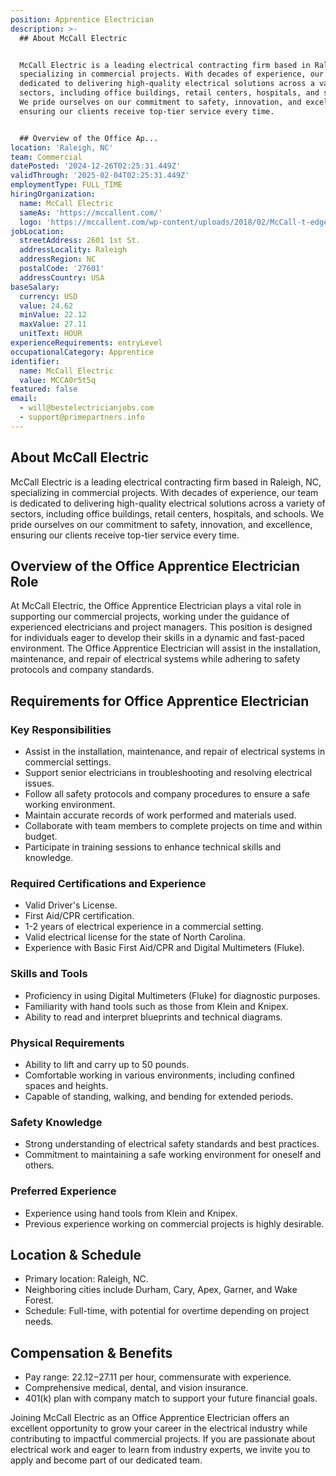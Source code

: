```yaml
---
position: Apprentice Electrician
description: >-
  ## About McCall Electric


  McCall Electric is a leading electrical contracting firm based in Raleigh, NC,
  specializing in commercial projects. With decades of experience, our team is
  dedicated to delivering high-quality electrical solutions across a variety of
  sectors, including office buildings, retail centers, hospitals, and schools.
  We pride ourselves on our commitment to safety, innovation, and excellence,
  ensuring our clients receive top-tier service every time.


  ## Overview of the Office Ap...
location: 'Raleigh, NC'
team: Commercial
datePosted: '2024-12-26T02:25:31.449Z'
validThrough: '2025-02-04T02:25:31.449Z'
employmentType: FULL_TIME
hiringOrganization:
  name: McCall Electric
  sameAs: 'https://mccallent.com/'
  logo: 'https://mccallent.com/wp-content/uploads/2018/02/McCall-t-edge-1.png'
jobLocation:
  streetAddress: 2601 1st St.
  addressLocality: Raleigh
  addressRegion: NC
  postalCode: '27601'
  addressCountry: USA
baseSalary:
  currency: USD
  value: 24.62
  minValue: 22.12
  maxValue: 27.11
  unitText: HOUR
experienceRequirements: entryLevel
occupationalCategory: Apprentice
identifier:
  name: McCall Electric
  value: MCCA0r5t5q
featured: false
email:
  - will@bestelectricianjobs.com
  - support@primepartners.info
---
```




## About McCall Electric

McCall Electric is a leading electrical contracting firm based in Raleigh, NC, specializing in commercial projects. With decades of experience, our team is dedicated to delivering high-quality electrical solutions across a variety of sectors, including office buildings, retail centers, hospitals, and schools. We pride ourselves on our commitment to safety, innovation, and excellence, ensuring our clients receive top-tier service every time.

## Overview of the Office Apprentice Electrician Role

At McCall Electric, the Office Apprentice Electrician plays a vital role in supporting our commercial projects, working under the guidance of experienced electricians and project managers. This position is designed for individuals eager to develop their skills in a dynamic and fast-paced environment. The Office Apprentice Electrician will assist in the installation, maintenance, and repair of electrical systems while adhering to safety protocols and company standards.

## Requirements for Office Apprentice Electrician

### Key Responsibilities
- Assist in the installation, maintenance, and repair of electrical systems in commercial settings.
- Support senior electricians in troubleshooting and resolving electrical issues.
- Follow all safety protocols and company procedures to ensure a safe working environment.
- Maintain accurate records of work performed and materials used.
- Collaborate with team members to complete projects on time and within budget.
- Participate in training sessions to enhance technical skills and knowledge.

### Required Certifications and Experience
- Valid Driver's License.
- First Aid/CPR certification.
- 1-2 years of electrical experience in a commercial setting.
- Valid electrical license for the state of North Carolina.
- Experience with Basic First Aid/CPR and Digital Multimeters (Fluke).

### Skills and Tools
- Proficiency in using Digital Multimeters (Fluke) for diagnostic purposes.
- Familiarity with hand tools such as those from Klein and Knipex.
- Ability to read and interpret blueprints and technical diagrams.

### Physical Requirements
- Ability to lift and carry up to 50 pounds.
- Comfortable working in various environments, including confined spaces and heights.
- Capable of standing, walking, and bending for extended periods.

### Safety Knowledge
- Strong understanding of electrical safety standards and best practices.
- Commitment to maintaining a safe working environment for oneself and others.

### Preferred Experience
- Experience using hand tools from Klein and Knipex.
- Previous experience working on commercial projects is highly desirable.

## Location & Schedule

- Primary location: Raleigh, NC.
- Neighboring cities include Durham, Cary, Apex, Garner, and Wake Forest.
- Schedule: Full-time, with potential for overtime depending on project needs.

## Compensation & Benefits

- Pay range: $22.12-$27.11 per hour, commensurate with experience.
- Comprehensive medical, dental, and vision insurance.
- 401(k) plan with company match to support your future financial goals.

Joining McCall Electric as an Office Apprentice Electrician offers an excellent opportunity to grow your career in the electrical industry while contributing to impactful commercial projects. If you are passionate about electrical work and eager to learn from industry experts, we invite you to apply and become part of our dedicated team.
